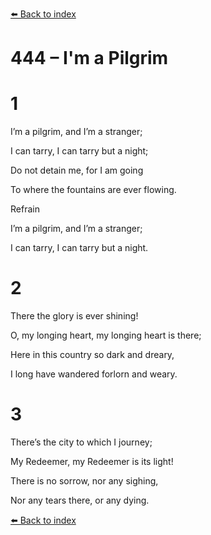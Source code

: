 [⬅️ Back to index](../README.md)

# 444 – I'm a Pilgrim





# 1

I’m a pilgrim, and I’m a stranger;

I can tarry, I can tarry but a night;

Do not detain me, for I am going

To where the fountains are ever flowing.



Refrain

I’m a pilgrim, and I’m a stranger;

I can tarry, I can tarry but a night.



# 2

There the glory is ever shining!

O, my longing heart, my longing heart is there;

Here in this country so dark and dreary,

I long have wandered forlorn and weary.



# 3

There’s the city to which I journey;

My Redeemer, my Redeemer is its light!

There is no sorrow, nor any sighing,

Nor any tears there, or any dying.

[⬅️ Back to index](../README.md)

